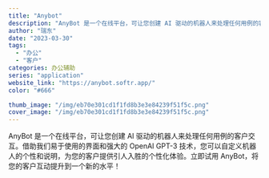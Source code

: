```yaml
---
title: "Anybot"
description: "AnyBot 是一个在线平台，可让您创建 AI 驱动的机器人来处理任何用例的客户交互。借助我们易于使用的界面和强大的 O"
author: "瑞东"
date: "2023-03-30"
tags:
  - "办公"
  - "客户"
categories: 办公辅助
series: "application"
website_link: "https://anybot.softr.app/"
color: "#666"

thumb_image: "/img/eb70e301cd1f1fd8b3e3e84239f51f5c.png"
cover_image: "/img/eb70e301cd1f1fd8b3e3e84239f51f5c.png"
---
```


AnyBot 是一个在线平台，可让您创建 AI 驱动的机器人来处理任何用例的客户交互。借助我们易于使用的界面和强大的 OpenAI GPT-3 技术，您可以自定义机器人的个性和说明，为您的客户提供引人入胜的个性化体验。立即试用 AnyBot，将您的客户互动提升到一个新的水平！